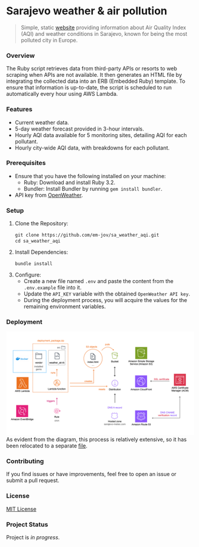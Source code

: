 # Sarajevo weather & air pollution
> Simple, static [website](https://sa-aqi-weather.simplify.ba/) providing information about Air Quality Index (AQI) and weather conditions in Sarajevo, known for being the most polluted city in Europe.

### Overview

The Ruby script retrieves data from third-party APIs or resorts to web scraping when APIs are not available. It then generates an HTML file by integrating the collected data into an ERB (Embedded Ruby) template. To ensure that information is up-to-date, the script is scheduled to run automatically every hour using AWS Lambda.

### Features
- Current weather data.
- 5-day weather forecast provided in 3-hour intervals.
- Hourly AQI data available for 5 monitoring sites, detailing AQI for each pollutant.
- Hourly city-wide AQI data, with breakdowns for each pollutant.

### Prerequisites

- Ensure that you have the following installed on your machine:
    - Ruby: Download and install Ruby 3.2.
    - Bundler: Install Bundler by running `gem install bundler`.
- API key from [OpenWeather](https://openweathermap.org/api). 

### Setup
1. Clone the Repository:
    ```
    git clone https://github.com/em-jov/sa_weather_aqi.git
    cd sa_weather_aqi
    ```
2. Install Dependencies:
    ```
    bundle install
    ```
3. Configure:
    - Create a new file named `.env` and paste the content from the `.env.example` file into it.
    - Update the `API_KEY` variable with the obtained `OpenWeather API key`.
    - During the deployment process, you will acquire the values for the remaining environment variables.

### Deployment

![image info](./images/deployment.png)
As evident from the diagram, this process is relatively extensive, so it has been relocated to a separate [file](DEPLOYMENT.md).


### Contributing
If you find issues or have improvements, feel free to open an issue or submit a pull request.

### License
[MIT License](MIT-LICENCE.txt)

### Project Status
Project is _in progress_.